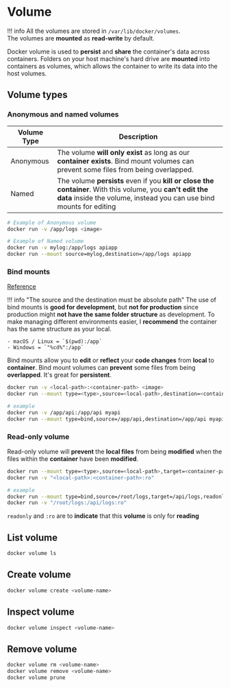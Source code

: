 # Volume

!!! info
    All the volumes are stored in `/var/lib/docker/volumes`.  
    The volumes are **mounted** as **read-write** by default.

Docker volume is used to **persist** and **share** the container's data across containers. Folders on your host machine's hard drive are **mounted** into containers as volumes, which allows the container to write its data into the host volumes.

## Volume types

### Anonymous and named volumes

| Volume Type | Description                                                                                                                                                                       |
| ----------- | --------------------------------------------------------------------------------------------------------------------------------------------------------------------------------- |
| Anonymous   | The volume **will only exist** as long as our **container exists**. Bind mount volumes can prevent some files from being overlapped.                                              |
| Named       | The volume **persists** even if you **kill or close the container**. With this volume, you **can't edit the data** inside the volume, instead you can use bind mounts for editing |

```bash
# Example of Anonymous volume
docker run -v /app/logs <image>

# Example of Named volume
docker run -v mylog:/app/logs apiapp
docker run --mount source=mylog,destination=/app/logs apiapp
```

### Bind mounts

[Reference](https://docs.docker.com/storage/bind-mounts/)

!!! info "The source and the destination must be absolute path"
    The use of bind mounts is **good for development**, but **not for production** since production might **not have the same folder structure** as development. To make managing different environments easier, I **recommend** the container has the same structure as your local.
    
    - macOS / Linux = `$(pwd):/app`
    - Windows = `"%cd%":/app`

Bind mounts allow you to **edit** or **reflect** your **code changes** from **local** to **container**. Bind mount volumes can **prevent** some files from being **overlapped**. It's great for **persistent**.

```bash
docker run -v <local-path>:<container-path> <image>
docker run --mount type=<type>,source=<local-path>,destination=<container-path> <image>

# example
docker run -v /app/api:/app/api myapi
docker run --mount type=bind,source=/app/api,destination=/app/api myapi
```

### Read-only volume

Read-only volume will **prevent** the **local files** from being **modified** when the files within the **container** have been **modified**.

```bash
docker run --mount type=<type>,source=<local-path>,target=<container-path>,readonly <image>
docker run -v "<local-path>:<container-path>:ro"

# example
docker run --mount type=bind,source=/root/logs,target=/api/logs,readonly myapi
docker run -v "/root/logs:/api/logs:ro"
```

`readonly` and `:ro` are to **indicate** that this **volume** is only for **reading**

## List volume

```bash
docker volume ls
```

## Create volume

```bash
docker volume create <volume-name>
```

## Inspect volume

```bash
docker volume inspect <volume-name>
```

## Remove volume

```bash
docker volume rm <volume-name>
docker volume remove <volume-name>
docker volume prune
```
